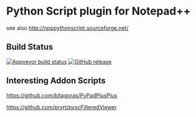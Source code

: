# Python Script plugin for Notepad++
see also http://npppythonscript.sourceforge.net/

Build Status
------------

[![Appveyor build status](https://ci.appveyor.com/api/projects/status/github/bruderstein/PythonScript?branch=master&svg=true)](https://ci.appveyor.com/project/bruderstein/PythonScript)
[![GitHub release](https://img.shields.io/github/release/bruderstein/PythonScript.svg)]()

Interesting Addon Scripts
-------------------------

https://github.com/bitagoras/PyPadPlusPlus

https://github.com/pryrt/pyscFilteredViewer
